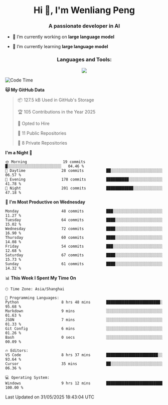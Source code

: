 <h1 align="center">Hi 👋, I'm Wenliang Peng</h1>
<h3 align="center">A passionate developer in AI</h3>

- 🔭 I’m currently working on **large language model**

- 🌱 I’m currently learning **large language model**

<!-- <h3 align="left">Connect with me:</h3> -->
<!-- <p align="left">
</p> -->

<h3 align="center">Languages and Tools:</h3>
<p align="center">
  <a href="https://skillicons.dev">
    <img src="https://skillicons.dev/icons?i=cpp,ros,docker,azure,git,linux,py,pytorch,cmake,githubactions,powershell,md&perline=6" />
  </a>
</p>


<!-- <p><img align="center" src="https://github-readme-stats.vercel.app/api/top-langs?username=bpwl0121&show_icons=true&locale=en&layout=compact" alt="bpwl0121" /></p> -->

<!-- <p><img align="center" src="https://github-readme-streak-stats.herokuapp.com/?user=bpwl0121&" alt="bpwl0121" /></p> -->

<!--START_SECTION:waka-->
![Code Time](http://img.shields.io/badge/Code%20Time-260%20hrs%2041%20mins-blue)

**🐱 My GitHub Data** 

> 📦 127.5 kB Used in GitHub's Storage 
 > 
> 🏆 105 Contributions in the Year 2025
 > 
> 💼 Opted to Hire
 > 
> 📜 11 Public Repositories 
 > 
> 🔑 8 Private Repositories 
 > 
**I'm a Night 🦉** 

```text
🌞 Morning                19 commits          █░░░░░░░░░░░░░░░░░░░░░░░░   04.46 % 
🌆 Daytime                28 commits          ██░░░░░░░░░░░░░░░░░░░░░░░   06.57 % 
🌃 Evening                178 commits         ██████████░░░░░░░░░░░░░░░   41.78 % 
🌙 Night                  201 commits         ████████████░░░░░░░░░░░░░   47.18 % 
```
📅 **I'm Most Productive on Wednesday** 

```text
Monday                   48 commits          ███░░░░░░░░░░░░░░░░░░░░░░   11.27 % 
Tuesday                  64 commits          ████░░░░░░░░░░░░░░░░░░░░░   15.02 % 
Wednesday                72 commits          ████░░░░░░░░░░░░░░░░░░░░░   16.90 % 
Thursday                 60 commits          ████░░░░░░░░░░░░░░░░░░░░░   14.08 % 
Friday                   54 commits          ███░░░░░░░░░░░░░░░░░░░░░░   12.68 % 
Saturday                 67 commits          ████░░░░░░░░░░░░░░░░░░░░░   15.73 % 
Sunday                   61 commits          ████░░░░░░░░░░░░░░░░░░░░░   14.32 % 
```


📊 **This Week I Spent My Time On** 

```text
🕑︎ Time Zone: Asia/Shanghai

💬 Programming Languages: 
Python                   8 hrs 48 mins       ████████████████████████░   95.68 % 
Markdown                 9 mins              ░░░░░░░░░░░░░░░░░░░░░░░░░   01.63 % 
JSON                     7 mins              ░░░░░░░░░░░░░░░░░░░░░░░░░   01.33 % 
Git Config               6 mins              ░░░░░░░░░░░░░░░░░░░░░░░░░   01.26 % 
Bash                     0 secs              ░░░░░░░░░░░░░░░░░░░░░░░░░   00.09 % 

🔥 Editors: 
VS Code                  8 hrs 37 mins       ███████████████████████░░   93.64 % 
Cursor                   35 mins             ██░░░░░░░░░░░░░░░░░░░░░░░   06.36 % 

💻 Operating System: 
Windows                  9 hrs 12 mins       █████████████████████████   100.00 % 
```


 Last Updated on 31/05/2025 18:43:04 UTC
<!--END_SECTION:waka-->
